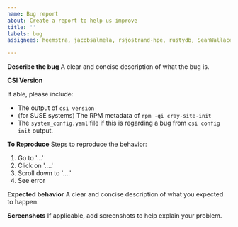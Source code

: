 ```yaml
---
name: Bug report
about: Create a report to help us improve
title: ''
labels: bug
assignees: heemstra, jacobsalmela, rsjostrand-hpe, rustydb, SeanWallace, trad511

---
```


**Describe the bug**
A clear and concise description of what the bug is.

**CSI Version**

If able, please include:
- The output of `csi version`
- (for SUSE systems) The RPM metadata of `rpm -qi cray-site-init`
- The `system_config.yaml` file if this is regarding a bug from `csi config init` output.

**To Reproduce**
Steps to reproduce the behavior:
1. Go to '...'
2. Click on '....'
3. Scroll down to '....'
4. See error

**Expected behavior**
A clear and concise description of what you expected to happen.

**Screenshots**
If applicable, add screenshots to help explain your problem.
